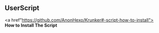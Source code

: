 ## UserScript
<a href"https://github.com/AnonHexo/Krunker#-script-how-to-install"> **How to Install The Script** </a>

